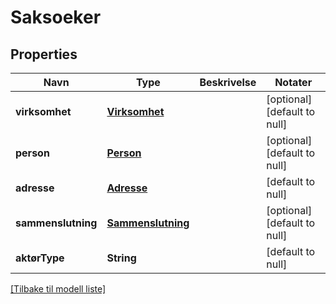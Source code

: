 # Saksoeker

## Properties

| Navn               | Type                                    | Beskrivelse | Notater                      |
|--------------------|-----------------------------------------|-------------|------------------------------|
| **virksomhet**     | [**Virksomhet**](Virksomhet.md)         |             | [optional] [default to null] |
| **person**         | [**Person**](Person.md)                 |             | [optional] [default to null] |
| **adresse**        | [**Adresse**](Adresse.md)               |             | [default to null]            |
| **sammenslutning** | [**Sammenslutning**](Sammenslutning.md) |             | [optional] [default to null] |
| **aktørType**      | **String**                              |             | [default to null]            |

[[Tilbake til modell liste]](../index.md)

